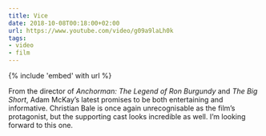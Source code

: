 ```yaml
---
title: Vice
date: 2018-10-08T00:18:00+02:00
url: https://www.youtube.com/video/g09a9laLh0k
tags:
- video
- film
---
```

{% include 'embed' with url %}

From the director of <cite>Anchorman: The Legend of Ron Burgundy</cite> and <cite>The Big Short</cite>, Adam McKay’s latest promises to be both entertaining and informative. Christian Bale is once again unrecognisable as the film’s protagonist, but the supporting cast looks incredible as well. I’m looking forward to this one.
